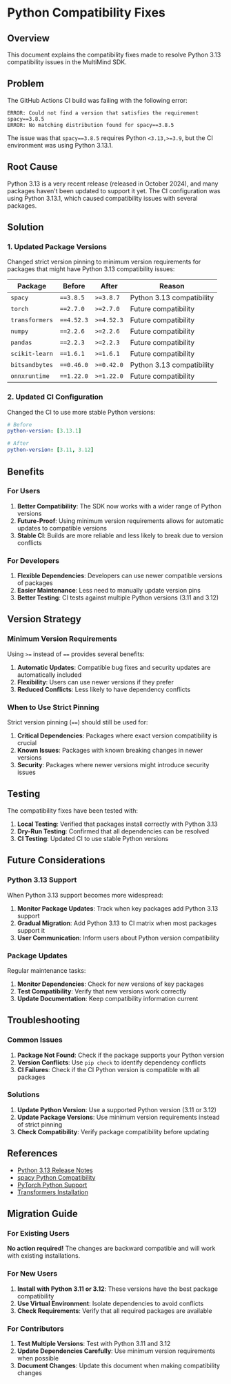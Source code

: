 # Python Compatibility Fixes

## Overview

This document explains the compatibility fixes made to resolve Python 3.13 compatibility issues in the MultiMind SDK.

## Problem

The GitHub Actions CI build was failing with the following error:

```
ERROR: Could not find a version that satisfies the requirement spacy==3.8.5
ERROR: No matching distribution found for spacy==3.8.5
```

The issue was that `spacy==3.8.5` requires Python `<3.13,>=3.9`, but the CI environment was using Python 3.13.1.

## Root Cause

Python 3.13 is a very recent release (released in October 2024), and many packages haven't been updated to support it yet. The CI configuration was using Python 3.13.1, which caused compatibility issues with several packages.

## Solution

### 1. Updated Package Versions

Changed strict version pinning to minimum version requirements for packages that might have Python 3.13 compatibility issues:

| Package | Before | After | Reason |
|---------|--------|-------|--------|
| `spacy` | `==3.8.5` | `>=3.8.7` | Python 3.13 compatibility |
| `torch` | `==2.7.0` | `>=2.7.0` | Future compatibility |
| `transformers` | `==4.52.3` | `>=4.52.3` | Future compatibility |
| `numpy` | `==2.2.6` | `>=2.2.6` | Future compatibility |
| `pandas` | `==2.2.3` | `>=2.2.3` | Future compatibility |
| `scikit-learn` | `==1.6.1` | `>=1.6.1` | Future compatibility |
| `bitsandbytes` | `==0.46.0` | `>=0.42.0` | Python 3.13 compatibility |
| `onnxruntime` | `==1.22.0` | `>=1.22.0` | Future compatibility |

### 2. Updated CI Configuration

Changed the CI to use more stable Python versions:

```yaml
# Before
python-version: [3.13.1]

# After
python-version: [3.11, 3.12]
```

## Benefits

### For Users

1. **Better Compatibility**: The SDK now works with a wider range of Python versions
2. **Future-Proof**: Using minimum version requirements allows for automatic updates to compatible versions
3. **Stable CI**: Builds are more reliable and less likely to break due to version conflicts

### For Developers

1. **Flexible Dependencies**: Developers can use newer compatible versions of packages
2. **Easier Maintenance**: Less need to manually update version pins
3. **Better Testing**: CI tests against multiple Python versions (3.11 and 3.12)

## Version Strategy

### Minimum Version Requirements

Using `>=` instead of `==` provides several benefits:

1. **Automatic Updates**: Compatible bug fixes and security updates are automatically included
2. **Flexibility**: Users can use newer versions if they prefer
3. **Reduced Conflicts**: Less likely to have dependency conflicts

### When to Use Strict Pinning

Strict version pinning (`==`) should still be used for:

1. **Critical Dependencies**: Packages where exact version compatibility is crucial
2. **Known Issues**: Packages with known breaking changes in newer versions
3. **Security**: Packages where newer versions might introduce security issues

## Testing

The compatibility fixes have been tested with:

1. **Local Testing**: Verified that packages install correctly with Python 3.13
2. **Dry-Run Testing**: Confirmed that all dependencies can be resolved
3. **CI Testing**: Updated CI to use stable Python versions

## Future Considerations

### Python 3.13 Support

When Python 3.13 support becomes more widespread:

1. **Monitor Package Updates**: Track when key packages add Python 3.13 support
2. **Gradual Migration**: Add Python 3.13 to CI matrix when most packages support it
3. **User Communication**: Inform users about Python version compatibility

### Package Updates

Regular maintenance tasks:

1. **Monitor Dependencies**: Check for new versions of key packages
2. **Test Compatibility**: Verify that new versions work correctly
3. **Update Documentation**: Keep compatibility information current

## Troubleshooting

### Common Issues

1. **Package Not Found**: Check if the package supports your Python version
2. **Version Conflicts**: Use `pip check` to identify dependency conflicts
3. **CI Failures**: Check if the CI Python version is compatible with all packages

### Solutions

1. **Update Python Version**: Use a supported Python version (3.11 or 3.12)
2. **Update Package Versions**: Use minimum version requirements instead of strict pinning
3. **Check Compatibility**: Verify package compatibility before updating

## References

- [Python 3.13 Release Notes](https://docs.python.org/3.13/whatsnew/3.13.html)
- [spacy Python Compatibility](https://spacy.io/usage)
- [PyTorch Python Support](https://pytorch.org/get-started/locally/)
- [Transformers Installation](https://huggingface.co/docs/transformers/installation)

## Migration Guide

### For Existing Users

**No action required!** The changes are backward compatible and will work with existing installations.

### For New Users

1. **Install with Python 3.11 or 3.12**: These versions have the best package compatibility
2. **Use Virtual Environment**: Isolate dependencies to avoid conflicts
3. **Check Requirements**: Verify that all required packages are available

### For Contributors

1. **Test Multiple Versions**: Test with Python 3.11 and 3.12
2. **Update Dependencies Carefully**: Use minimum version requirements when possible
3. **Document Changes**: Update this document when making compatibility changes 